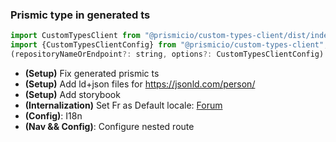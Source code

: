 ### Prismic type in generated ts

```` javascript
import CustomTypesClient from "@prismicio/custom-types-client/dist/index";
import {CustomTypesClientConfig} from "@prismicio/custom-types-client";
(repositoryNameOrEndpoint?: string, options?: CustomTypesClientConfig): typeof CustomTypesClient;
````

* **(Setup)** Fix generated prismic ts 
* **(Setup)** Add ld+json files for https://jsonld.com/person/
* **(Setup)** Add storybook
* **(Internalization)** Set Fr as Default
  locale: [Forum](https://community.prismic.io/t/changing-the-main-locale-language/1010)
* **(Config)**: I18n
* **(Nav && Config)**: Configure nested route

